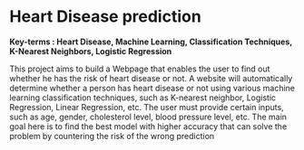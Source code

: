 # Heart Disease prediction

<b> Key-terms : Heart Disease, Machine Learning, Classification Techniques, K-Nearest Neighbors, Logistic Regression </b>

This project aims to build a Webpage that enables the user to find out whether he has the risk of heart disease or not. A website will automatically determine whether a person has heart disease or not using various machine learning classification techniques, such as K-nearest neighbor, Logistic Regression, Linear Regression, etc. The user must provide certain inputs, such as age, gender, cholesterol level, blood pressure level, etc. The main goal here is to find the best model with higher accuracy that can solve the problem by countering the risk of the wrong prediction
